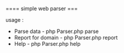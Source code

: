 ==== simple web parser ===

usage :
* Parse data - php Parser.php parse <url>
* Report for domain - php Parser.php report <domain name>
* Help - php Parser.php help

